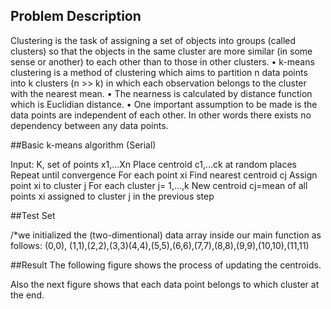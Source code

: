 ## Problem Description 

Clustering is the task of assigning a set of objects into groups (called clusters) so that the objects in the same cluster are more similar (in some sense or another) to each other than to those in other clusters. 
•	k-means clustering is a method of clustering which aims to partition n data points into k clusters (n >> k) in which each observation belongs to the cluster with the nearest mean. 
•	The nearness is calculated by distance function which is Euclidian distance. 
•	One important assumption to be made is the data points are independent of each other. In other words there exists no dependency between any data points. 

##Basic  k-means algorithm (Serial)

Input: K, set of points x1,…Xn
Place centroid c1,…ck at random places 
Repeat until convergence 
	For each point xi
		Find nearest centroid cj
		Assign point xi to cluster j
	For each cluster j= 1,…,k
		New centroid cj=mean of all points xi assigned to cluster j in the previous step

##Test Set 

/*we initialized the (two-dimentional) data array inside our main function as follows:
(0,0), (1,1),(2,2),(3,3)(4,4),(5,5),(6,6),(7,7),(8,8),(9,9),(10,10),(11,11)


##Result
The following figure shows the process of updating the centroids.

Also the next figure shows that each data point belongs to which cluster at the end. 

